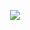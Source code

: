 <p align="center"><img src="https://raw.githubusercontent.com/kartik1998/phonetics/master/logo.png"> </p>